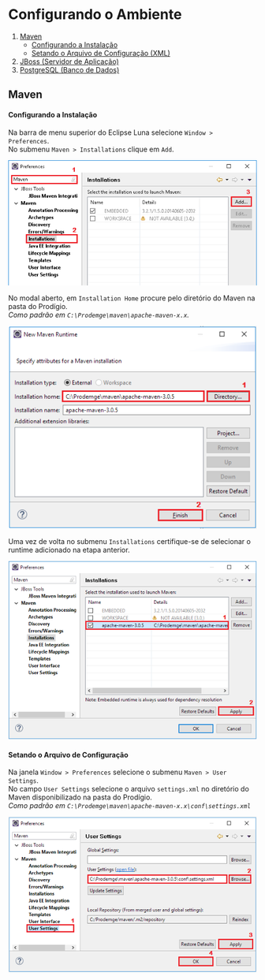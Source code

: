 # Configurando o Ambiente

1. [Maven](#maven)
    - [Configurando a Instalação](#configurando-a-instalação)
    - [Setando o Arquivo de Configuração (XML)](#setando-o-arquivo-de-configuração)
2. [JBoss (Servidor de Aplicação)]()
3. [PostgreSQL (Banco de Dados)]()


## Maven

#### Configurando a Instalação

Na barra de menu superior do Eclipse Luna selecione `Window > Preferences`.  
No submenu `Maven > Installations` clique em `Add`.

![Instalação do Maven](/maven/1-preferences-maven-installations-add.png)

No modal aberto, em `Installation Home` procure pelo diretório do Maven na pasta do Prodígio.  
_Como padrão em `C:\Prodemge\maven\apache-maven-x.x`._

![Selecionar o diretório do Maven](/maven/2-preferences-maven-new-runtime-directory.png)

Uma vez de volta no submenu `Installations` certifique-se de selecionar o runtime adicionado na etapa anterior.

![Marcar o runtime correto](/maven/3-maven-seleciona-runtime-aplica.png)

#### Setando o Arquivo de Configuração

Na janela `Window > Preferences` selecione o submenu `Maven > User Settings`.  
No campo `User Settings` selecione o arquivo `settings.xml` no diretório do Maven disponibilizado na pasta do Prodígio.  
_Como padrão em `C:\Prodemge\maven\apache-maven-x.x\conf\settings.xml`_

![Selecione o XML de configuração](/maven/4-preferences-usettings-browser.png)

<!--   -->
